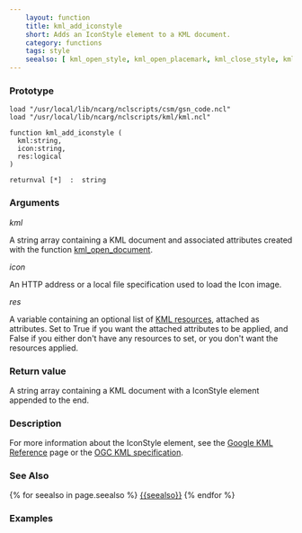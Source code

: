 ```yaml
---
    layout: function
    title: kml_add_iconstyle
    short: Adds an IconStyle element to a KML document.
    category: functions
    tags: style
    seealso: [ kml_open_style, kml_open_placemark, kml_close_style, kml_close_placemark ]
---
```


### Prototype

<pre><code>load "/usr/local/lib/ncarg/nclscripts/csm/gsn_code.ncl"
load "/usr/local/lib/ncarg/nclscripts/kml/kml.ncl"

function kml_add_iconstyle (
  kml:string,
  icon:string,
  res:logical
)

returnval [*]  :  string
</code></pre>

### Arguments
*kml*

A string array containing a KML document and associated attributes created with the function [kml_open_document]({{site.base_url}}/functions/kml_open_document.html).

*icon*

An HTTP address or a local file specification used to load the Icon image.

*res*

A variable containing an optional list of [KML resources]({{site.base_url}}/resources), attached as attributes. Set to True if you want the attached attributes to be applied, and False if you either don't have any resources to set, or you don't want the resources applied.

### Return value

A string array containing a KML document with a IconStyle element appended to the end.

### Description

For more information about the IconStyle element, see the [Google KML Reference](https://developers.google.com/kml/documentation/kmlreference#iconstyle) page or the [OGC KML specification](http://www.opengeospatial.org/standards/kml/).

### See Also

{% for seealso in page.seealso %}
[{{seealso}}]({{site.base_url}}/functions/{{seealso}}.html)
{% endfor %}

### Examples



